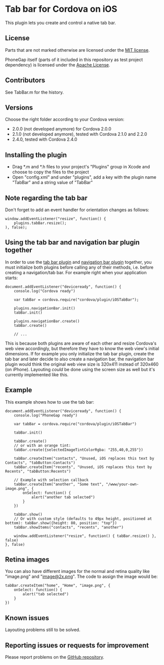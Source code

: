 Tab bar for Cordova on iOS
==========================

This plugin lets you create and control a native tab bar.

License
-------

Parts that are not marked otherwise are licensed under the [MIT license](http://www.opensource.org/licenses/mit-license.html).

PhoneGap itself (parts of it included in this repository as test project dependency) is licensed under the [Apache License](http://phonegap.com/about/license/).

Contributors
------------

See TabBar.m for the history.

Versions
--------

Choose the right folder according to your Cordova version:

- 2.0.0 (not developed anymore) for Cordova 2.0.0
- 2.1.0 (not developed anymore), tested with Cordova 2.1.0 and 2.2.0
- 2.4.0, tested with Cordova 2.4.0

Installing the plugin
---------------------

- Drag *.m and *.h files to your project's "Plugins" group in Xcode and choose to copy the files to the project
- Open "config.xml" and under "plugins", add a key with the plugin name "TabBar" and a string value of "TabBar"

Note regarding the tab bar
--------------------------

Don't forget to add an event handler for orientation changes as follows:

    window.addEventListener("resize", function() {
        plugins.tabBar.resize();
    ), false);

Using the tab bar and navigation bar plugin together
----------------------------------------------------

In order to use the [tab bar plugin](https://github.com/AndiDog/phonegap-plugins/tree/master/iOS/TabBar) and [navigation bar plugin](https://github.com/AndiDog/phonegap-plugins/tree/master/iOS/NavigationBar) together, you must initialize both plugins before calling any of their methods, i.e. before creating a navigation/tab bar. For example right when your application starts:

    document.addEventListener("deviceready", function() {
        console.log("Cordova ready")

        var tabBar = cordova.require("cordova/plugin/iOSTabBar");

        plugins.navigationBar.init()
        tabBar.init()

        plugins.navigationBar.create()
        tabBar.create()

        // ...

This is because both plugins are aware of each other and resize Cordova's web view accordingly, but therefore they have to know the web view's initial dimensions. If for example you only initialize the tab bar plugin, create the tab bar and later decide to also create a navigation bar, the navigation bar plugin would think the original web view size is 320x411 instead of 320x460 (on iPhone). Layouting *could* be done using the screen size as well but it's currently implemented like this.

Example
-------

This example shows how to use the tab bar:

    document.addEventListener("deviceready", function() {
        console.log("PhoneGap ready")

        var tabBar = cordova.require("cordova/plugin/iOSTabBar")

        tabBar.init()

        tabBar.create()
        // or with an orange tint:
        tabBar.create({selectedImageTintColorRgba: "255,40,0,255"})

        tabBar.createItem("contacts", "Unused, iOS replaces this text by Contacts", "tabButton:Contacts")
        tabBar.createItem("recents", "Unused, iOS replaces this text by Recents", "tabButton:Recents")

        // Example with selection callback
        tabBar.createItem("another", "Some text", "/www/your-own-image.png", {
            onSelect: function() {
                alert("another tab selected")
            }
        })

        tabBar.show()
        // Or with custom style (defaults to 49px height, positioned at bottom): tabBar.show({height: 80, position: "top"})
        tabBar.showItems("contacts", "recents", "another")

        window.addEventListener("resize", function() { tabBar.resize() }, false)
    }, false)

Retina images
-------------

You can also have different images for the normal and retina quality like "image.png" and "image@2x.png". The code to assign the image would be:

    tabBar.createItem("home", "Home", "image.png", {
        onSelect: function() {
            alert("tab selected")
        }
    })

Known issues
------------

Layouting problems still to be solved.

Reporting issues or requests for improvement
--------------------------------------------

Please report problems on the [GitHub repository](https://github.com/AndiDog/phonegap-ios-tabbar-plugin/issues).